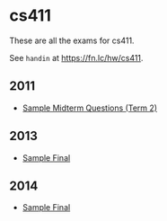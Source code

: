 # cs411

These are all the exams for cs411.

See `handin` at https://fn.lc/hw/cs411.



## 2011


* [Sample Midterm Questions (Term 2)](/static/exams/cs411/2011/sampleMidterm.pdf)



## 2013


* [Sample Final](/static/exams/cs411/2013/sampleFinal.pdf)



## 2014


* [Sample Final](/static/exams/cs411/2014/sampleFinal.pdf)


